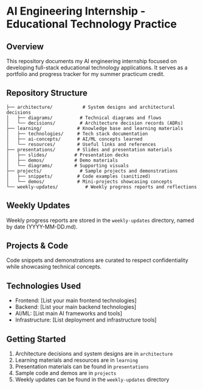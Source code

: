 # AI Engineering Internship - Educational Technology Practice

## Overview
This repository documents my AI engineering internship focused on developing full-stack educational technology applications. It serves as a portfolio and progress tracker for my summer practicum credit.

## Repository Structure

```
├── architecture/           # System designs and architectural decisions
│   ├── diagrams/          # Technical diagrams and flows
│   └── decisions/         # Architecture decision records (ADRs)
├── learning/             # Knowledge base and learning materials
│   ├── technologies/     # Tech stack documentation
│   ├── ai-concepts/      # AI/ML concepts learned
│   └── resources/        # Useful links and references
├── presentations/        # Slides and presentation materials
│   ├── slides/          # Presentation decks
│   ├── demos/           # Demo materials
│   └── diagrams/        # Supporting visuals
├── projects/              # Sample projects and demonstrations
│   ├── snippets/         # Code examples (sanitized)
│   └── demos/            # Mini-projects showcasing concepts
└── weekly-updates/          # Weekly progress reports and reflections
```

## Weekly Updates
Weekly progress reports are stored in the `weekly-updates` directory, named by date (YYYY-MM-DD.md).

## Projects & Code
Code snippets and demonstrations are curated to respect confidentiality while showcasing technical concepts.

## Technologies Used
- Frontend: [List your main frontend technologies]
- Backend: [List your main backend technologies]
- AI/ML: [List main AI frameworks and tools]
- Infrastructure: [List deployment and infrastructure tools]

## Getting Started
1. Architecture decisions and system designs are in `architecture`
2. Learning materials and resources are in `learning`
3. Presentation materials can be found in `presentations`
4. Sample code and demos are in `projects`
5. Weekly updates can be found in the `weekly-updates` directory